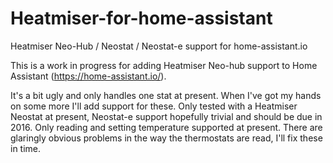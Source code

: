 # Heatmiser-for-home-assistant
Heatmiser Neo-Hub / Neostat / Neostat-e support for home-assistant.io

This is a work in progress for adding Heatmiser Neo-hub support to Home Assistant (https://home-assistant.io/).

It's a bit ugly and only handles one stat at present. When I've got my hands on some more I'll add support for these.
Only tested with a Heatmiser Neostat at present, Neostat-e support hopefully trivial and should be due in 2016.
Only reading and setting temperature supported at present.
There are glaringly obvious problems in the way the thermostats are read, I'll fix these in time.
